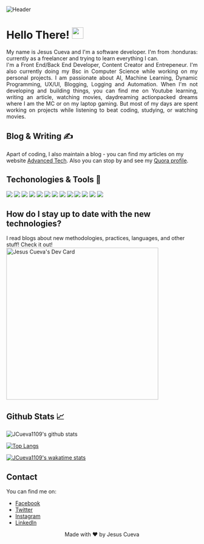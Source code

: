 ![Header](./assets/githubHeader.gif)

# Hello There! 	<img src="https://raw.githubusercontent.com/MartinHeinz/MartinHeinz/master/wave.gif" width="30px">

<p align="justify"> My name is Jesus Cueva and I'm a software developer. I'm from :honduras: currently as a freelancer and trying to learn everything I can. 
<br>
I'm a Front End/Back End Developer, Content Creator and Entrepeneur. I'm also currently doing my Bsc in Computer Science while working on my personal projects. I am passionate about AI, Machine Learning, Dynamic Programming, UX/UI, Blogging, Logging and Automation. When I'm not developing and building things, you can find me on Youtube learning, writing an article, watching movies, daydreaming actionpacked dreams where I am the MC or on my laptop gaming. But most of my days are spent working on projects while listening to beat coding, studying, or watching movies. </p>

## Blog & Writing ✍️ 
Apart of coding, I also maintain a blog - you can find my articles on my website [Advanced Tech](https://jesuscueva100.wixsite.com/advtech "Advanced Tech Blog"). Also you can stop by and see my [Quora profile](https://www.quora.com/profile/Jesùs-Cueva "jcueva0911 on quora").

## Techonologies & Tools 🧰
 ![](https://img.shields.io/badge/OS-Linux-green)
 ![](https://img.shields.io/badge/OS-Windows-green)
 ![](https://img.shields.io/badge/Editor-Netbeans-yellow)
 ![](https://img.shields.io/badge/Editor-VSCode-yellow)
 ![](https://img.shields.io/badge/Editor-VSCommunity-yellow)
 ![](https://img.shields.io/badge/Editor-IntelliJ-yellow)
 ![](https://img.shields.io/badge/Code-Java-blue)
 ![](https://img.shields.io/badge/Code-C++-blue)
 ![](https://img.shields.io/badge/Code-C-blue)
 ![](https://img.shields.io/badge/Code-Python-blue)
 ![](https://img.shields.io/badge/Tools-OracleDB-red)
 ![](https://img.shields.io/badge/Tools-H2-red)
 ![](https://img.shields.io/badge/Tools-MySQL-red)

## How do I stay up to date with the new technologies?
I read blogs about new methodologies, practices, languages, and other stuff! Check it out!
<a href="https://app.daily.dev/jcueva0911"><img src="https://api.daily.dev/devcards/31692aa819464142a023b6ef2ce0d995.png?r=der" width="400" alt="Jesus Cueva's Dev Card"/></a>

## Github Stats 📈 
![JCueva1109's github stats](https://github-readme-stats.vercel.app/api?username=jcueva1109&show_icons=true&hide=prs,issues,stars&theme=tokyonight "jcueva1109's github stats")

[![Top Langs](https://github-readme-stats.vercel.app/api/top-langs/?username=jcueva1109&theme=tokyonight)](https://github.com/jcueva1109) 

[![JCueva1109's wakatime stats](https://github-readme-stats.vercel.app/api/wakatime?username=jcueva1109)](https://wakatime.com)

## Contact 
You can find me on: 
* [Facebook](https://www.facebook.com/jcueva1109 "Facebook")
* [Twitter](https://twitter.com/JesusCueva0911?s=09 "Twitter")
* [Instagram](https://www.instagram.com/jcueva0911/ "Instagram")
* [LinkedIn](www.linkedin.com/in/jcueva0911 "LinkedIn")

<p align="center">Made with ❤️ by Jesus Cueva </p>
